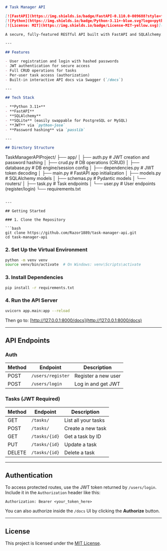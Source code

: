 ```markdown
# Task Manager API

[![FastAPI](https://img.shields.io/badge/FastAPI-0.110.0-009688?style=flat&logo=fastapi&logoColor=white)](https://fastapi.tiangolo.com/)
[![Python](https://img.shields.io/badge/Python-3.11+-blue.svg?logo=python)](https://www.python.org/downloads/)
[![License: MIT](https://img.shields.io/badge/License-MIT-yellow.svg)](https://opensource.org/licenses/MIT)

A secure, fully-featured RESTful API built with FastAPI and SQLAlchemy. It allows users to register, log in, and manage personal tasks with proper authentication and authorization using JSON Web Tokens (JWT).

---

## Features

- User registration and login with hashed passwords
- JWT authentication for secure access
- Full CRUD operations for tasks
- Per-user task access (authorization)
- Built-in interactive API docs via Swagger (`/docs`)

---

## Tech Stack

- **Python 3.11+**
- **FastAPI**
- **SQLAlchemy**
- **SQLite** (easily swappable for PostgreSQL or MySQL)
- **JWT** via `python-jose`
- **Password hashing** via `passlib`

---

## Directory Structure

```

TaskManagerAPIProject/
├── app/
│   ├── auth.py              # JWT creation and password hashing
│   ├── crud.py              # DB operations (CRUD)
│   ├── database.py          # DB engine/session config
│   ├── dependencies.py      # JWT token decoding
│   ├── main.py              # FastAPI app initialization
│   ├── models.py            # SQLAlchemy models
│   ├── schemas.py           # Pydantic models
│   └── routers/
│       ├── task.py          # Task endpoints
│       └── user.py          # User endpoints (register/login)
└── requirements.txt

````

---

## Getting Started

### 1. Clone the Repository

```bash
git clone https://github.com/Razor1889/task-manager-api.git
cd task-manager-api
````

### 2. Set Up the Virtual Environment

```bash
python -m venv venv
source venv/bin/activate  # On Windows: venv\Scripts\activate
```

### 3. Install Dependencies

```bash
pip install -r requirements.txt
```

### 4. Run the API Server

```bash
uvicorn app.main:app --reload
```

Then go to: [http://127.0.0.1:8000/docs](http://127.0.0.1:8000/docs)

---

## API Endpoints

### Auth

| Method | Endpoint          | Description         |
| ------ | ----------------- | ------------------- |
| POST   | `/users/register` | Register a new user |
| POST   | `/users/login`    | Log in and get JWT  |

### Tasks (JWT Required)

| Method | Endpoint      | Description         |
| ------ | ------------- | ------------------- |
| GET    | `/tasks/`     | List all your tasks |
| POST   | `/tasks/`     | Create a new task   |
| GET    | `/tasks/{id}` | Get a task by ID    |
| PUT    | `/tasks/{id}` | Update a task       |
| DELETE | `/tasks/{id}` | Delete a task       |

---

## Authentication

To access protected routes, use the JWT token returned by `/users/login`. Include it in the `Authorization` header like this:

```
Authorization: Bearer <your_token_here>
```

You can also authorize inside the `/docs` UI by clicking the **Authorize** button.

---

## License

This project is licensed under the [MIT License](LICENSE).


